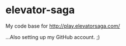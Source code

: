 # elevator-saga
My code base for http://play.elevatorsaga.com/

...Also setting up my GitHub account. ;)

